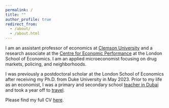 ```yaml
---
permalink: /
title: ""
author_profile: true
redirect_from: 
  - /about/
  - /about.html
---
```


<meta name="google-site-verification" content="F1PA5O0lN6ADr5Cde5ABVSGNCeayniG2Il_SGyFGQjA" />

I am an assistant professor of economics at [Clemson University](https://www.clemson.edu/business/departments/economics/index.html) and a research associate at the [Centre for Economic Performance](https://cep.lse.ac.uk/) at the London School of Economics. I am an applied microeconomist focusing on drug markets, policing, and neighborhoods. 

I was previously a postdoctoral scholar at the London School of Economics after receiving my Ph.D. from Duke University in May 2023. Prior to my life as an economist, I was a primary and secondary school [teacher in Dubai](https://adamsoliman.github.io/teaching/) and took a year off to [travel](https://twitter.com/adamksoliman/status/1402014895214776331?s=20&t=kWelDx7GIkrv42lqRBRhfQ). 

Please find my full CV [here](https://www.dropbox.com/scl/fi/aklgriq3on2v7ub0972f9/AdamSolimanCV.pdf?rlkey=c9b8detlwdo06ghfbuvyq6ji0&dl=0).

